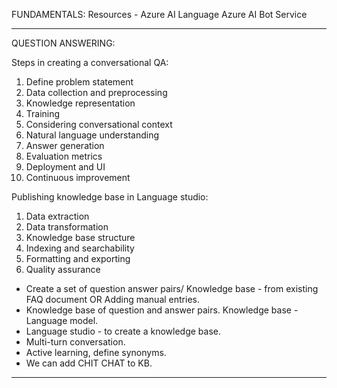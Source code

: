 FUNDAMENTALS:
Resources -
Azure AI Language
Azure AI Bot Service

---

QUESTION ANSWERING:

Steps in creating a conversational QA:

1. Define problem statement
2. Data collection and preprocessing
3. Knowledge representation
4. Training
5. Considering conversational context
6. Natural language understanding
7. Answer generation
8. Evaluation metrics
9. Deployment and UI
10. Continuous improvement

Publishing knowledge base in Language studio:

1. Data extraction
2. Data transformation
3. Knowledge base structure
4. Indexing and searchability
5. Formatting and exporting
6. Quality assurance

- Create a set of question answer pairs/ Knowledge base - from existing FAQ document OR Adding manual entries.
- Knowledge base of question and answer pairs. Knowledge base - Language model.
- Language studio - to create a knowledge base.
- Multi-turn conversation.
- Active learning, define synonyms.
- We can add CHIT CHAT to KB.

---
